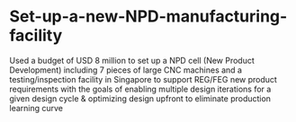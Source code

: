 # Set-up-a-new-NPD-manufacturing-facility
Used a budget of USD 8 million to set up a NPD cell (New Product Development) including 7 pieces of large CNC machines and a testing/inspection facility in Singapore to support REG/FEG new product requirements with the goals of enabling multiple design iterations for a given design cycle &amp; optimizing design upfront to eliminate production learning curve
